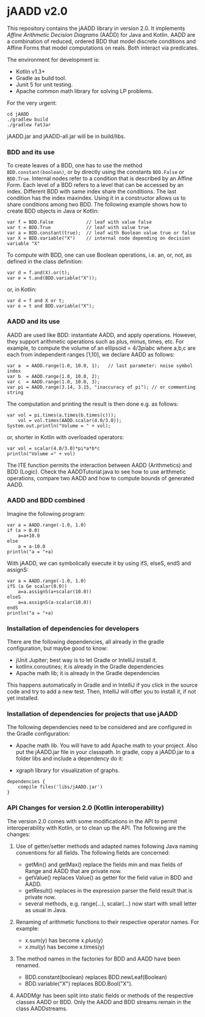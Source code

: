 # jAADD v2.0
This repository contains the jAADD library in version 2.0.
It implements *Affine Arithmetic Decision Diagrams* (AADD) for Java and Kotlin.
AADD are a combination of reduced, ordered BDD that model discrete
conditions and Affine Forms that model computations on reals.
Both interact via predicates.


The environment for development is:
- Kotlin v1.3+
- Gradle as build tool.  
- Junit 5 for unit testing.
- Apache common math library for solving LP problems.

For the very urgent:
```
cd jAADD
./gradlew build
./gradlew fatJar
```
jAADD.jar and jAADD-all.jar will be in build/libs.

### BDD and its use

To create leaves of a BDD, one has to use the method `BDD.constant(boolean)`,
or by directly using the constants `BDD.False` or `BDD.True`.
Internal nodes refer to a condition that is described by an Affine Form.
Each level of a BDD refers to a level that can be accessed by an index.
Different BDD with same index share the conditions.
The last condition has the index maxindex.
Using it in a constructor allows us to share conditions among two BDD.
The following example shows how to create BDD objects in Java or Kotlin:
```
var f = BDD.False            // leaf with value false
var t = BDD.True             // leaf with value true
var a = BDD.constant(true);  // leaf with Boolean value true or false
var X = BDD.variable("X")    // internal node depending on decision variable "X"
```
To compute with BDD, one can use Boolean operations, i.e. an, or, not, as defined
in the class definition:  
```
var d = f.and(X).or(t);
var e = t.and(BDD.variable("X"));
```
or, in Kotlin:
```
var d = f and X or t;
var e = t and BDD.variable("X");
```

### AADD and its use

AADD are used like BDD: instantiate AADD, and apply operations. 
However, they support arithmetic operations such as plus, minus, times, etc.
For example, to compute the volume of an ellipsoid = 4/3*pi*a*b*c where a,b,c are
each from independent ranges [1,10], we declare AADD as follows:
```
var a  = AADD.range(1.0, 10.0, 1);   // last parameter: noise symbol index
var b  = AADD.range(1.0, 10.0, 2);
var c  = AADD.range(1.0, 10.0, 3);
var pi = AADD.range(3.14, 3.15, "inaccuracy of pi"); // or commenting string
```
The computation and printing the result is then done e.g. as follows:
```
var vol = pi.times(a.times(b.times(c)));
    vol = vol.times(AADD.scalar(4.0/3.0));
System.out.println("Volume = " + vol);
```
or, shorter in Kotlin with overloaded operators:
```
var vol = scalar(4.0/3.0)*pi*a*b*c
println("Volume =" + vol)
```

The ITE function permits the interaction between AADD (Arithmetics) and BDD (Logic).
Check the AADDTutorial.java to see how to use arithmetic operations, compare two AADD and
how to compute bounds of generated AADD.

### AADD and BDD combined

Imagine the following program: 
```
var a = AADD.range(-1.0, 1.0)
if (a > 0.0) 
    a=a+10.0 
else 
    a = a-10.0
println("a = "+a)
```
With jAADD, we can symbolically execute it by using ifS, elseS, endS and assignS: 
```
var a = AADD.range(-1.0, 1.0)
ifS (a Ge scalar(0.0)) 
    a=a.assignS(a+scalar(10.0)) 
elseS 
    a=a.assignS(a-scalar(10.0))
endS    
println("a = "+a)
```

### Installation of dependencies for developers

There are the following dependencies, all already in the gradle configuration,
but maybe good to know:

* jUnit Jupiter; best way is to let Gradle or IntelliJ install it.
* kotlinx.coroutines; it is already in the Gradle dependencies
* Apache math lib; it is already in the Gradle dependencies

This happens automatically in Gradle and in IntelliJ if you click in the source code and try to add a new test.
Then, IntelliJ will offer you to install it, if not yet installed.


### Installation of dependencies for projects that use jAADD
The following dependencies need to be considered and are configured in the Gradle configuration:

* Apache math lib.
You will have to add Apache math to your project.
Also put the jAADD.jar file in your classpath.
In gradle, copy a jAADD.jar to a folder libs and include a dependency do it:

* xgraph library for visualization of graphs. 

```
dependencies {
    compile files('libs/jAADD.jar')
}
```

### API Changes for version 2.0 (Kotlin interoperability)
The version 2.0 comes with some modifications in the API
to permit interoperability with Kotlin, or to clean up the API.
The following are the changes:

1. Use of getter/setter methods and adapted names following Java naming conventions for all fields. The following fields are concerned:

    * getMin() and getMax() replace the fields min and max fields of Range and AADD that are private now.
    * getValue() replaces Value() as getter for the field value in BDD and AADD.
    * getResult() replaces in the expression parser the field result that is private now. 
    * several methods, e.g. range(...), scalar(...) now start with small letter as usual in Java.

2. Renaming of arithmetic functions to their respective operator names.
For example:
    * x.sum(y) has become x.plus(y)
    * x.mul(y) has become x.times(y)

3. The method names in the factories for BDD and AADD have been renamed.
    * BDD.constant(boolean) replaces BDD.newLeaf(Boolean)
    * BDD.variable("X") replaces BDD.Bool("X").

4. AADDMgr has been split into static fields or methods of the respective classes AADD or BDD.
Only the AADD and BDD streams remain in the class AADDstreams.
